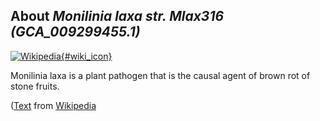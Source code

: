 
About *Monilinia laxa str. Mlax316 (GCA\_009299455.1)* 
--------------------------------------------------------------

[![Wikipedia](/img/wikipedia_logo_v2_en.png){#wiki_icon}](http://en.wikipedia.org/wiki/Monilinia_laxa)

Monilinia laxa is a plant pathogen that is the causal agent of brown rot of
stone fruits.

([Text](http://en.wikipedia.org/wiki/Monilinia_laxa) from [Wikipedia](http://en.wikipedia.org/) 

